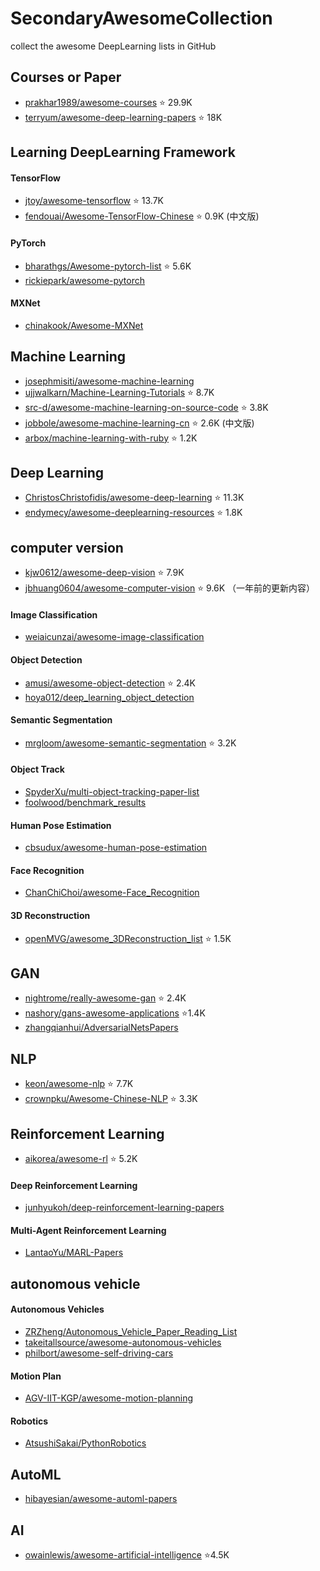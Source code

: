 # SecondaryAwesomeCollection
collect the awesome  DeepLearning  lists in GitHub
## Courses or Paper
* [prakhar1989/awesome-courses](https://github.com/prakhar1989/awesome-courses)  :star: 29.9K
* [terryum/awesome-deep-learning-papers](https://github.com/terryum/awesome-deep-learning-papers)  :star: 18K

## Learning DeepLearning Framework
#### TensorFlow
* [jtoy/awesome-tensorflow](https://github.com/jtoy/awesome-tensorflow)   :star: 13.7K
* [fendouai/Awesome-TensorFlow-Chinese](https://github.com/fendouai/Awesome-TensorFlow-Chinese) :star: 0.9K (中文版)
#### PyTorch
* [bharathgs/Awesome-pytorch-list](https://github.com/bharathgs/Awesome-pytorch-list)  :star: 5.6K
* [rickiepark/awesome-pytorch](https://github.com/rickiepark/awesome-pytorch)  

#### MXNet
* [chinakook/Awesome-MXNet](https://github.com/chinakook/Awesome-MXNet)

## Machine Learning
* [josephmisiti/awesome-machine-learning](https://github.com/josephmisiti/awesome-machine-learning)
* [ujjwalkarn/Machine-Learning-Tutorials](https://github.com/ujjwalkarn/Machine-Learning-Tutorials) :star: 8.7K
* [src-d/awesome-machine-learning-on-source-code](https://github.com/src-d/awesome-machine-learning-on-source-code) :star: 3.8K
* [jobbole/awesome-machine-learning-cn](https://github.com/jobbole/awesome-machine-learning-cn) :star: 2.6K (中文版)
* [arbox/machine-learning-with-ruby](https://github.com/arbox/machine-learning-with-ruby) :star: 1.2K


## Deep Learning
* [ChristosChristofidis/awesome-deep-learning](https://github.com/ChristosChristofidis/awesome-deep-learning) :star: 11.3K
* [endymecy/awesome-deeplearning-resources](https://github.com/endymecy/awesome-deeplearning-resources) :star: 1.8K


## computer version 
* [kjw0612/awesome-deep-vision](https://github.com/kjw0612/awesome-deep-vision) :star: 7.9K
* [jbhuang0604/awesome-computer-vision](https://github.com/jbhuang0604/awesome-computer-vision) :star: 9.6K （一年前的更新内容）
#### Image Classification
* [weiaicunzai/awesome-image-classification](https://github.com/weiaicunzai/awesome-image-classification)
#### Object Detection
* [amusi/awesome-object-detection](https://github.com/amusi/awesome-object-detection) :star: 2.4K
* [hoya012/deep_learning_object_detection](https://github.com/hoya012/deep_learning_object_detection)

#### Semantic Segmentation
* [mrgloom/awesome-semantic-segmentation](https://github.com/mrgloom/awesome-semantic-segmentation) :star: 3.2K
#### Object Track
* [SpyderXu/multi-object-tracking-paper-list](https://github.com/SpyderXu/multi-object-tracking-paper-list)
* [foolwood/benchmark_results](https://github.com/foolwood/benchmark_results)

#### Human Pose Estimation
* [cbsudux/awesome-human-pose-estimation](https://github.com/cbsudux/awesome-human-pose-estimation)
#### Face Recognition
* [ChanChiChoi/awesome-Face_Recognition](https://github.com/ChanChiChoi/awesome-Face_Recognition)
#### 3D Reconstruction
* [openMVG/awesome_3DReconstruction_list](https://github.com/openMVG/awesome_3DReconstruction_list) :star: 1.5K

## GAN
* [nightrome/really-awesome-gan](https://github.com/nightrome/really-awesome-gan) :star: 2.4K
* [nashory/gans-awesome-applications](https://github.com/nashory/gans-awesome-applications) :star:1.4K
* [zhangqianhui/AdversarialNetsPapers](https://github.com/zhangqianhui/AdversarialNetsPapers)

## NLP
* [keon/awesome-nlp](https://github.com/keon/awesome-nlp) :star: 7.7K
* [crownpku/Awesome-Chinese-NLP](https://github.com/crownpku/Awesome-Chinese-NLP) :star: 3.3K


## Reinforcement Learning
* [aikorea/awesome-rl](https://github.com/aikorea/awesome-rl) :star: 5.2K
#### Deep Reinforcement Learning
* [junhyukoh/deep-reinforcement-learning-papers](https://github.com/junhyukoh/deep-reinforcement-learning-papers)
#### Multi-Agent Reinforcement Learning 
* [LantaoYu/MARL-Papers](https://github.com/LantaoYu/MARL-Papers)


## autonomous vehicle
#### Autonomous Vehicles
* [ZRZheng/Autonomous_Vehicle_Paper_Reading_List](https://github.com/ZRZheng/Autonomous_Vehicle_Paper_Reading_List)
* [takeitallsource/awesome-autonomous-vehicles](https://github.com/takeitallsource/awesome-autonomous-vehicles)
* [philbort/awesome-self-driving-cars](https://github.com/philbort/awesome-self-driving-cars)

#### Motion Plan
* [AGV-IIT-KGP/awesome-motion-planning](https://github.com/AGV-IIT-KGP/awesome-motion-planning) 
#### Robotics
* [AtsushiSakai/PythonRobotics](https://github.com/AtsushiSakai/PythonRobotics)

## AutoML
* [hibayesian/awesome-automl-papers](https://github.com/hibayesian/awesome-automl-papers)
## AI
* [owainlewis/awesome-artificial-intelligence](https://github.com/owainlewis/awesome-artificial-intelligence) :star:4.5K










